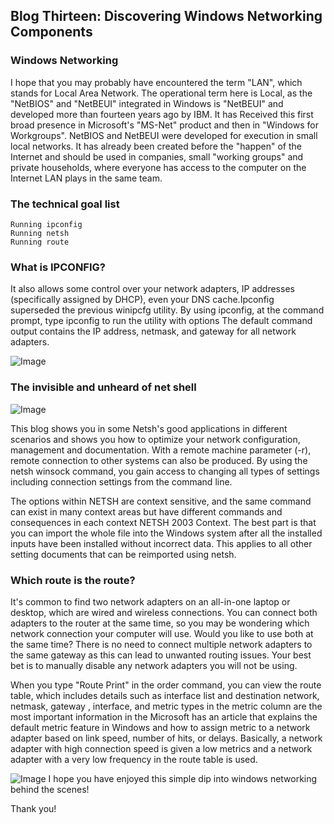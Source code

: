 ## Blog Thirteen: Discovering Windows Networking Components


### Windows Networking

I hope that you may probably have encountered the term "LAN", which stands for Local Area Network. The operational term here is Local, as the "NetBIOS" and "NetBEUI" integrated in Windows is "NetBEUI" and developed more than fourteen years ago by IBM. It has Received this first broad presence in Microsoft's "MS-Net" product and then in "Windows for Workgroups". NetBIOS and NetBEUI were developed for execution in small local networks. It has already been created before the "happen" of the Internet and should be used in companies, small "working groups" and private households, where everyone has access to the computer on the Internet LAN plays in the same team. 

### The technical goal list
```
Running ipconfig
Running netsh
Running route
```

### What is IPCONFIG?

 It also allows some control over your network adapters, IP addresses (specifically assigned by DHCP), even your DNS cache.Ipconfig superseded the previous winipcfg utility. By using ipconfig, at the command prompt, type ipconfig to run the utility with options The default command output contains the IP address, netmask, and gateway for all network adapters. 

![Image](https://external-content.duckduckgo.com/iu/?u=https%3A%2F%2Ftechnologyrss.com%2Fwp-content%2Fuploads%2F2017%2F09%2Fipconfig.png)


### The invisible and unheard of net shell

![Image](https://external-content.duckduckgo.com/iu/?u=https%3A%2F%2Fcdn.ttgtmedia.com%2Fdigitalguide%2Fimages%2FMisc%2FFig1_Netsh.jpg)

This blog shows you in some Netsh's good applications in different scenarios and shows you how to optimize your network configuration, management and documentation. With a remote machine parameter (-r), remote connection to other systems can also be produced. By using the netsh winsock command, you gain access to changing all types of settings including connection settings from the command line. 

The options within NETSH are context sensitive, and the same command can exist in many context areas but have different commands and consequences in each context NETSH 2003 Context. The best part is that you can import the whole file into the Windows system after all the installed inputs have been installed without incorrect data. This applies to all other setting documents that can be reimported using netsh.

### Which route is the route?

It's common to find two network adapters on an all-in-one laptop or desktop, which are wired and wireless connections. You can connect both adapters to the router at the same time, so you may be wondering which network connection your computer will use. Would you like to use both at the same time? There is no need to connect multiple network adapters to the same gateway as this can lead to unwanted routing issues. Your best bet is to manually disable any network adapters you will not be using.

When you type "Route Print" in the order command, you can view the route table, which includes details such as interface list and destination network, netmask, gateway , interface, and metric types in the metric column are the most important information in the Microsoft has an article that explains the default metric feature in Windows and how to assign metric to a network adapter based on link speed, number of hits, or delays. Basically, a network adapter with high connection speed is given a low metrics and a network adapter with a very low frequency in the route table is used. 

![Image](https://external-content.duckduckgo.com/iu/?u=http%3A%2F%2Fwww.cisco.com%2Fc%2Fdam%2Fen%2Fus%2Fsupport%2Fdocs%2Fvoice-unified-communications%2Funified-intelligent-contact-management-enterprise%2F20524-route-command.gif)
I hope you have enjoyed this simple dip into windows networking behind the scenes!

Thank you!
